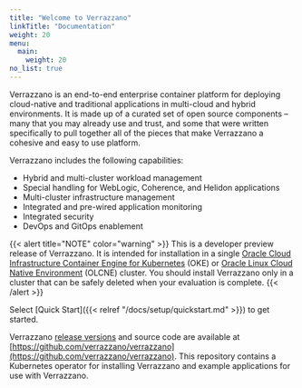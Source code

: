 ```yaml
---
title: "Welcome to Verrazzano"
linkTitle: "Documentation"
weight: 20
menu:
  main:
    weight: 20
no_list: true
---
```


Verrazzano is an end-to-end enterprise container platform for deploying cloud-native and traditional applications in multi-cloud and hybrid environments. It is made up of a curated set of open source components – many that you may already use and trust, and some that were written specifically to pull together all of the pieces that make Verrazzano a cohesive and easy to use platform.

Verrazzano includes the following capabilities:

* Hybrid and multi-cluster workload management
* Special handling for WebLogic, Coherence, and Helidon applications
* Multi-cluster infrastructure management
* Integrated and pre-wired application monitoring
* Integrated security
* DevOps and GitOps enablement

{{< alert title="NOTE" color="warning" >}}
This is a developer preview release of Verrazzano. It is intended for installation in a single
[Oracle Cloud Infrastructure Container Engine for Kubernetes](https://docs.cloud.oracle.com/en-us/iaas/Content/ContEng/Concepts/contengoverview.htm) (OKE)
or [Oracle Linux Cloud Native Environment](https://docs.oracle.com/en/operating-systems/olcne/) (OLCNE) cluster.
You should install Verrazzano only in a cluster that can be safely deleted when your evaluation is complete.
{{< /alert >}}

Select [Quick Start]({{< relref "/docs/setup/quickstart.md" >}}) to get started.

Verrazzano [release versions](https://github.com/verrazzano/verrazzano/releases/) and source code are available at [https://github.com/verrazzano/verrazzano](https://github.com/verrazzano/verrazzano).
This repository contains a Kubernetes operator for installing Verrazzano and example applications for use with Verrazzano.
